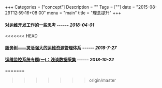 +++
Categories = ["concept"]
Description = ""
Tags = [""]
date = "2015-08-29T12:59:16+08:00"
menu = "main"
title = "理念提升"
+++

#### **[对运维开发工作的一些思考](/post/concept/对运维开发工作的一些思考)**   ------ *2018-04-01*
<<<<<<< HEAD
#### **[服务树——灵活强大的运维资源管理体系](/post/concept/服务树灵活强大的运维资源管理体系)**   ------ *2018-7-27*
#### **[运维监控系统专题(一)：浅谈数据采集](/post/concept/运维监控系统专题浅谈数据采集)**   ------ *2018-10-22*
=======

>>>>>>> origin/master
